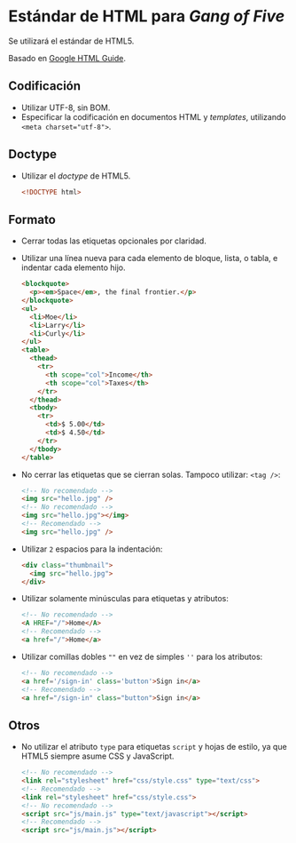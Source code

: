
# Estándar de HTML para *Gang of Five*

Se utilizará el estándar de HTML5.

Basado en [Google HTML Guide](http://google-styleguide.googlecode.com/svn/trunk/htmlcssguide.xml).

## Codificación
 - Utilizar UTF-8, sin BOM.
 - Especificar la codificación en documentos HTML y *templates*, utilizando `<meta charset="utf-8">`.

## Doctype
 - Utilizar el *doctype* de HTML5.

    ~~~html
    <!DOCTYPE html>
    ~~~
    
## Formato
 - Cerrar todas las etiquetas opcionales por claridad.
 - Utilizar una línea nueva para cada elemento de bloque, lista, o tabla, e indentar cada elemento hijo.
    ~~~html
    <blockquote>
      <p><em>Space</em>, the final frontier.</p>
    </blockquote>
    <ul>
      <li>Moe</li>
      <li>Larry</li>
      <li>Curly</li>
    </ul>
    <table>
      <thead>
        <tr>
          <th scope="col">Income</th>
          <th scope="col">Taxes</th>
        </tr>
      </thead>
      <tbody>
        <tr>
          <td>$ 5.00</td>
          <td>$ 4.50</td>
        </tr>
      </tbody>
    </table>
    ~~~
 
 - No cerrar las etiquetas que se cierran solas.
   Tampoco utilizar: `<tag />`:
    ~~~html
    <!-- No recomendado -->
    <img src="hello.jpg" />
    <!-- No recomendado -->
    <img src="hello.jpg"></img>
    <!-- Recomendado -->
    <img src="hello.jpg" />
    ~~~

 - Utilizar `2` espacios para la indentación:

    ~~~html
    <div class="thumbnail">
      <img src="hello.jpg">
    </div>
    ~~~
 - Utilizar solamente minúsculas para etiquetas y atributos:

    ~~~html
    <!-- No recomendado -->
    <A HREF="/">Home</A>
    <!-- Recomendado -->
    <a href="/">Home</a>
    ~~~

 - Utilizar comillas dobles `""` en vez de simples `''` para los atributos:

    ~~~html
    <!-- No recomendado -->
    <a href='/sign-in' class='button'>Sign in</a>
    <!-- Recomendado -->
    <a href="/sign-in" class="button">Sign in</a>
    ~~~
## Otros
 - No utilizar el atributo `type` para etiquetas `script` y hojas de estilo, ya que HTML5 siempre asume CSS y JavaScript.

    ~~~html
    <!-- No recomendado -->
    <link rel="stylesheet" href="css/style.css" type="text/css">
    <!-- Recomendado -->
    <link rel="stylesheet" href="css/style.css">
    <!-- No recomendado -->
    <script src="js/main.js" type="text/javascript"></script>
    <!-- Recomendado -->
    <script src="js/main.js"></script>
    ~~~
